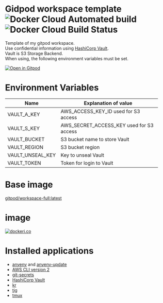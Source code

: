 # Gidpod workspace template ![Docker Cloud Automated build](https://img.shields.io/docker/cloud/automated/ricordanza/gitpod) ![Docker Cloud Build Status](https://img.shields.io/docker/cloud/build/ricordanza/gitpod)

Template of my gitpod workspace.  
Use confidential information using [HashiCorp Vault](https://www.vaultproject.io/).  
Vault is S3 Storage Backend.  
When using, the following environment variables must be set.  

[![Open in Gitpod](https://gitpod.io/button/open-in-gitpod.svg)](https://gitpod.io/#https://github.com/Ricordanza/template-gitpod-workspace)

# Environment Variables
|  Name  |  Explanation of value   |
| ---- | ---- |
|  VAULT_A_KEY  |  AWS_ACCESS_KEY_ID used for S3 access  |
|  VAULT_S_KEY  |  AWS_SECRET_ACCESS_KEY used for S3 access  |
|  VAULT_BUCKET  |  S3 bucket name to store Vault  |
|  VAULT_REGION  |  S3 bucket region  |
|  VAULT_UNSEAL_KEY  |  Key to unseal Vault  |
|  VAULT_TOKEN  |  Token for login to Vault  |

# Base image
[gitpod/workspace-full:latest](https://hub.docker.com/r/gitpod/workspace-full)

# image
[![dockeri.co](https://dockeri.co/image/ricordanza/gitpod)](https://hub.docker.com/r/ricordanza/gitpod)

# Installed applications
- [anyenv](https://github.com/anyenv/anyenv) and [anyenv-update](https://github.com/znz/anyenv-update)
- [AWS CLI version 2](https://docs.aws.amazon.com/cli/latest/userguide/install-cliv2-linux.html)
- [git-secrets](https://github.com/awslabs/git-secrets.git)
- [HashiCorp Vault](https://www.vaultproject.io/)
- [kr](https://krypt.co/docs/start/installation.html)
- [tig](https://jonas.github.io/tig/)
- [tmux](https://github.com/tmux/tmux)
